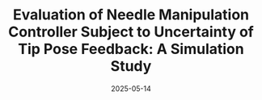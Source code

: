 ---
title: "Evaluation of Needle Manipulation Controller Subject to Uncertainty of Tip Pose Feedback: A Simulation Study"
collection: publications
category: conferences
permalink: /publication/2025_ismr_1
date: 2025-05-14
venue: '2025 International Symposium on Medical Robotics (ISMR)'
paperurl: https://ieeexplore.ieee.org/document/11025973
citation: 'Mei, J., Chang, C., <b>Wang, Y.</b>, Leonard, S., and Iordachita, I. (2025). &quot;Evaluation of Needle Manipulation Controller Subject to Uncertainty of Tip Pose Feedback: A Simulation Study.&quot; <i>2025 International Symposium on Medical Robotics (ISMR)</i>.'
---